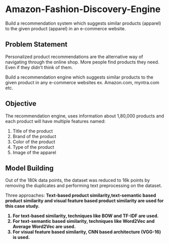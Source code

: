 # Amazon-Fashion-Discovery-Engine
Build a recommendation system which suggests similar products (apparel) to the given product (apparel) in an e-commerce website.
## Problem Statement

Personalized product recommendations are the alternative way of navigating through the online shop. More people find products they need. Even if they didn’t think of them.

Build a recommendation engine which suggests  similar products to the given product  in any e-commerce websites ex. Amazon.com, myntra.com etc.

## Objective 

The recommendation engine, uses information about 1,80,000 products and each product will have multiple features named:

1. Title of the product  
2. Brand of the product
3. Color of the product
4. Type of the product
5. Image of the apparel

## Model Building

Out of the 180k data points, the dataset was reduced to 16k points by removing the duplicates and performing text preprocessing on the dataset.

Three approaches: <b> Text-based product similarity,text-semantic based product similarity and visual feature based product similarity are used for this case study.</b>
<b>
1. For text-based similarity, techniques like BOW and TF-IDF are used.
2. For text-semantic based similarity, techniques like Word2Vec and Average Word2Vec are used.
3. For visual feature based similarity, CNN based architecture (VGG-16) is used.
</b>

